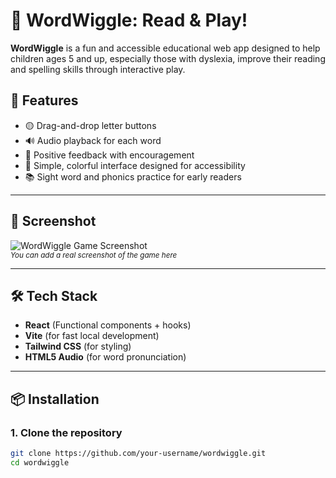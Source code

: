 # 🧠 WordWiggle: Read & Play!

**WordWiggle** is a fun and accessible educational web app designed to help children ages 5 and up, especially those with dyslexia, improve their reading and spelling skills through interactive play.

## 🚀 Features

- 🟡 Drag-and-drop letter buttons
- 🔊 Audio playback for each word
- 🎉 Positive feedback with encouragement
- 🧩 Simple, colorful interface designed for accessibility
- 📚 Sight word and phonics practice for early readers

---

## 🎨 Screenshot

![WordWiggle Game Screenshot](preview.png)  
<sub>*You can add a real screenshot of the game here*</sub>

---

## 🛠️ Tech Stack

- **React** (Functional components + hooks)
- **Vite** (for fast local development)
- **Tailwind CSS** (for styling)
- **HTML5 Audio** (for word pronunciation)

---

## 📦 Installation

### 1. Clone the repository

```bash
git clone https://github.com/your-username/wordwiggle.git
cd wordwiggle
